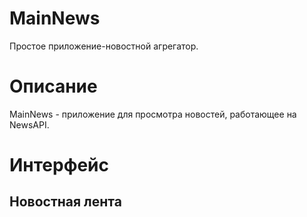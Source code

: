 # MainNews

Простое приложение-новостной агрегатор.

# Описание

MainNews - приложение для просмотра новостей, работающее на NewsAPI.

# Интерфейс

## Новостная лента
